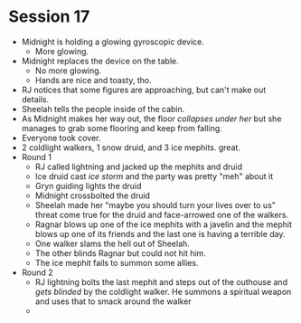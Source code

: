 # Session 17
* Midnight is holding a glowing gyroscopic device.
	* More glowing.
* Midnight replaces the device on the table.
	* No more glowing.
	* Hands are nice and toasty, tho.
* RJ notices that some figures are approaching, but can't make out details.
* Sheelah tells the people inside of the cabin.
* As Midnight makes her way out, the floor _collapses under her_ but she manages to grab some flooring and keep from falling.
* Everyone took cover.
* 2 coldlight walkers, 1 snow druid, and 3 ice mephits. great.
* Round 1
	* RJ called lightning and jacked up the mephits and druid
	* Ice druid cast _ice storm_ and the party was pretty "meh" about it
	* Gryn guiding lights the druid
	* Midnight crossbolted the druid
	* Sheelah made her "maybe you should turn your lives over to us" threat come true for the druid and face-arrowed one of the walkers.
	* Ragnar blows up one of the ice mephits with a javelin and the mephit blows up one of its friends and the last one is having a terrible day.
	* One walker slams the hell out of Sheelah.
	* The other blinds Ragnar but could not hit him.
	* The ice mephit fails to summon some allies.
* Round 2
	* RJ lightning bolts the last mephit and steps out of the outhouse and _gets blinded_ by the coldlight walker. He summons a spiritual weapon and uses that to smack around the walker
	* 
<!--stackedit_data:
eyJoaXN0b3J5IjpbODIzMDYzMjUzLC0yMzg3MTI4MTcsLTE5MT
kyOTg5NzQsLTk2NTM4NzU3NiwxMTUwNTUyNDUsMTY0OTgwMDY1
OSwtMTMwNTA5MDY1MCwtOTI1NTY2MDk0LC00MTYxNDI2MTFdfQ
==
-->
